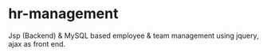 hr-management
=============

Jsp (Backend) &amp; MySQL based employee &amp; team management using jquery, ajax as front end. 
